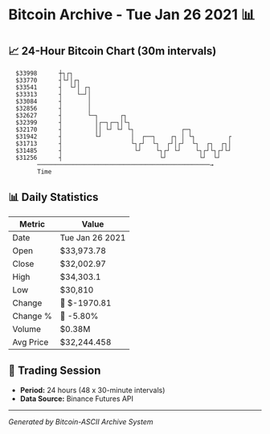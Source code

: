 # Bitcoin Archive - Tue Jan 26 2021 📊

## 📈 24-Hour Bitcoin Chart (30m intervals)

```
  $33998      ┼┐┌┐                                             
  $33770      ┤└┘│┌┐                                           
  $33541      ┤  └┘│ ┌┐                                        
  $33313      ┤    └─┘│                                        
  $33084      ┤       │                                        
  $32856      ┤       │                                        
  $32627      ┤       └─┐      ┌┐                              
  $32399      ┤         │┌─┐┌─┐│└┐                             
  $32170      ┤         ││ └┘ └┘ └┐             ┌─┐            
  $31942      ┤         └┘        │  ┌──┐    ┌┐ │ └┐         ┌ 
  $31713      ┤                   └┐┌┘  └┐  ┌┘│┌┘  └┐  ┌┐  ┌┐│ 
  $31485      ┤                    └┘    └┐┌┘ └┘    └┐┌┘└┐┌┘└┘ 
  $31256      ┤                           └┘         └┘  └┘    
        ────────────────────────────────────────────────→
        Time
```

## 📊 Daily Statistics

| Metric | Value |
|--------|-------|
| Date | Tue Jan 26 2021 |
| Open | $33,973.78 |
| Close | $32,002.97 |
| High | $34,303.1 |
| Low | $30,810 |
| Change | 🔴 $-1970.81 |
| Change % | 🔴 -5.80% |
| Volume | $0.38M |
| Avg Price | $32,244.458 |

## 📅 Trading Session

- **Period:** 24 hours (48 x 30-minute intervals)
- **Data Source:** Binance Futures API

---
*Generated by Bitcoin-ASCII Archive System*
